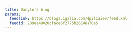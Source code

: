 ```yaml
---
title: Danylo’s blog
params:
  feedlink: https://blogs.igalia.com/dpiliaiev/feed.xml
  feedid: 209ea49020cface6f2775b26148a78a5
---
```

